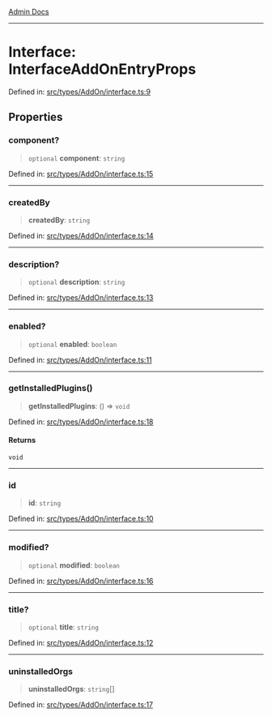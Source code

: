 [Admin Docs](/)

***

# Interface: InterfaceAddOnEntryProps

Defined in: [src/types/AddOn/interface.ts:9](https://github.com/PalisadoesFoundation/talawa-admin/blob/main/src/types/AddOn/interface.ts#L9)

## Properties

### component?

> `optional` **component**: `string`

Defined in: [src/types/AddOn/interface.ts:15](https://github.com/PalisadoesFoundation/talawa-admin/blob/main/src/types/AddOn/interface.ts#L15)

***

### createdBy

> **createdBy**: `string`

Defined in: [src/types/AddOn/interface.ts:14](https://github.com/PalisadoesFoundation/talawa-admin/blob/main/src/types/AddOn/interface.ts#L14)

***

### description?

> `optional` **description**: `string`

Defined in: [src/types/AddOn/interface.ts:13](https://github.com/PalisadoesFoundation/talawa-admin/blob/main/src/types/AddOn/interface.ts#L13)

***

### enabled?

> `optional` **enabled**: `boolean`

Defined in: [src/types/AddOn/interface.ts:11](https://github.com/PalisadoesFoundation/talawa-admin/blob/main/src/types/AddOn/interface.ts#L11)

***

### getInstalledPlugins()

> **getInstalledPlugins**: () => `void`

Defined in: [src/types/AddOn/interface.ts:18](https://github.com/PalisadoesFoundation/talawa-admin/blob/main/src/types/AddOn/interface.ts#L18)

#### Returns

`void`

***

### id

> **id**: `string`

Defined in: [src/types/AddOn/interface.ts:10](https://github.com/PalisadoesFoundation/talawa-admin/blob/main/src/types/AddOn/interface.ts#L10)

***

### modified?

> `optional` **modified**: `boolean`

Defined in: [src/types/AddOn/interface.ts:16](https://github.com/PalisadoesFoundation/talawa-admin/blob/main/src/types/AddOn/interface.ts#L16)

***

### title?

> `optional` **title**: `string`

Defined in: [src/types/AddOn/interface.ts:12](https://github.com/PalisadoesFoundation/talawa-admin/blob/main/src/types/AddOn/interface.ts#L12)

***

### uninstalledOrgs

> **uninstalledOrgs**: `string`[]

Defined in: [src/types/AddOn/interface.ts:17](https://github.com/PalisadoesFoundation/talawa-admin/blob/main/src/types/AddOn/interface.ts#L17)
